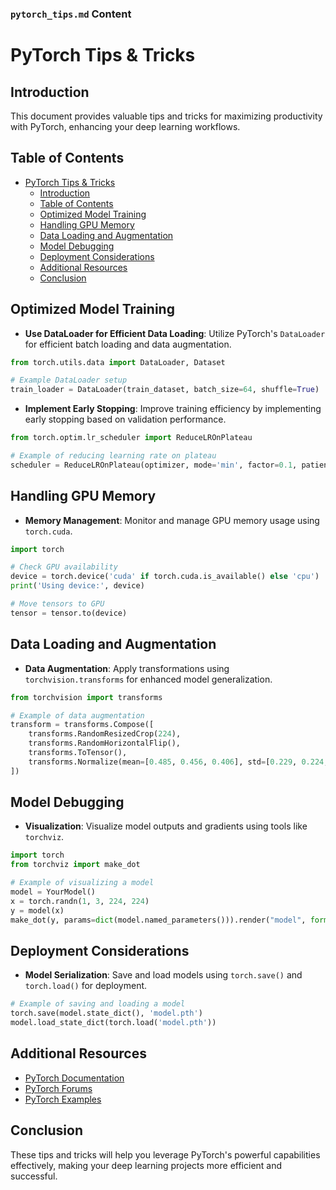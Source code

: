 
### `pytorch_tips.md` Content


# PyTorch Tips & Tricks

## Introduction

This document provides valuable tips and tricks for maximizing productivity with PyTorch, enhancing your deep learning workflows.

## Table of Contents

- [PyTorch Tips \& Tricks](#pytorch-tips--tricks)
  - [Introduction](#introduction)
  - [Table of Contents](#table-of-contents)
  - [Optimized Model Training](#optimized-model-training)
  - [Handling GPU Memory](#handling-gpu-memory)
  - [Data Loading and Augmentation](#data-loading-and-augmentation)
  - [Model Debugging](#model-debugging)
  - [Deployment Considerations](#deployment-considerations)
  - [Additional Resources](#additional-resources)
  - [Conclusion](#conclusion)

## Optimized Model Training

- **Use DataLoader for Efficient Data Loading**: Utilize PyTorch's `DataLoader` for efficient batch loading and data augmentation.

```python
from torch.utils.data import DataLoader, Dataset

# Example DataLoader setup
train_loader = DataLoader(train_dataset, batch_size=64, shuffle=True)
```

- **Implement Early Stopping**: Improve training efficiency by implementing early stopping based on validation performance.

```python
from torch.optim.lr_scheduler import ReduceLROnPlateau

# Example of reducing learning rate on plateau
scheduler = ReduceLROnPlateau(optimizer, mode='min', factor=0.1, patience=10, verbose=True)
```

## Handling GPU Memory

- **Memory Management**: Monitor and manage GPU memory usage using `torch.cuda`.

```python
import torch

# Check GPU availability
device = torch.device('cuda' if torch.cuda.is_available() else 'cpu')
print('Using device:', device)

# Move tensors to GPU
tensor = tensor.to(device)
```

## Data Loading and Augmentation

- **Data Augmentation**: Apply transformations using `torchvision.transforms` for enhanced model generalization.

```python
from torchvision import transforms

# Example of data augmentation
transform = transforms.Compose([
    transforms.RandomResizedCrop(224),
    transforms.RandomHorizontalFlip(),
    transforms.ToTensor(),
    transforms.Normalize(mean=[0.485, 0.456, 0.406], std=[0.229, 0.224, 0.225]),
])
```

## Model Debugging

- **Visualization**: Visualize model outputs and gradients using tools like `torchviz`.

```python
import torch
from torchviz import make_dot

# Example of visualizing a model
model = YourModel()
x = torch.randn(1, 3, 224, 224)
y = model(x)
make_dot(y, params=dict(model.named_parameters())).render("model", format="png")
```

## Deployment Considerations

- **Model Serialization**: Save and load models using `torch.save()` and `torch.load()` for deployment.

```python
# Example of saving and loading a model
torch.save(model.state_dict(), 'model.pth')
model.load_state_dict(torch.load('model.pth'))
```

## Additional Resources

- [PyTorch Documentation](https://pytorch.org/docs/stable/index.html)
- [PyTorch Forums](https://discuss.pytorch.org/)
- [PyTorch Examples](https://pytorch.org/docs/stable/torch.html)

## Conclusion

These tips and tricks will help you leverage PyTorch's powerful capabilities effectively, making your deep learning projects more efficient and successful.
